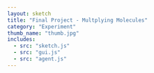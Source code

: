 ```yaml
---
layout: sketch
title: "Final Project - Multplying Molecules" 
category: "Experiment" 
thumb_name: "thumb.jpg"
includes:
  - src: "sketch.js"
  - src: "gui.js"
  - src: "agent.js"
---
```


<!-- 

  You can change the title, category and thumb as you like 
  (just make sure the folder contain a jpg for the thumb with the correct name)
  Do not change the first line "layout: sketch"

  If you need to customize this html page:
    1) delete the line "layout: sketch"
    2) copy the content of "/_layouts/sketch.html" below. 
    Make sure to leave one line of space between the markup above and the html code

-->